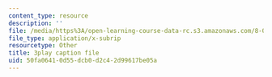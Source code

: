 ```yaml
---
content_type: resource
description: ''
file: /media/https%3A/open-learning-course-data-rc.s3.amazonaws.com/8-01sc-classical-mechanics-fall-2016/50fa06410d55dcb0d2c42d99617be05a_Cslq_ZYdYwE.srt
file_type: application/x-subrip
resourcetype: Other
title: 3play caption file
uid: 50fa0641-0d55-dcb0-d2c4-2d99617be05a
---
```

